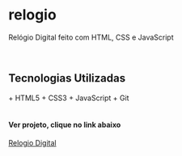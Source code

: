 # relogio
Relógio Digital feito com HTML, CSS e JavaScript

<br>
<h2>Tecnologias Utilizadas</h2>
+ HTML5
+ CSS3
+ JavaScript
+ Git

<br>
<br>

<h4>Ver projeto, clique no link abaixo</h4>

<a href="https://jocular-sprinkles-2f2209.netlify.app/" target="_blank">Relogio Digital</a>
